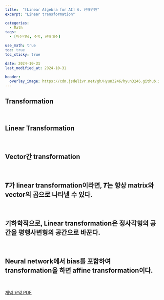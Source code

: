 ```yaml
---
title:  "[Linear Algebra for AI] 6. 선형변환"
excerpt: "Linear transformation"

categories:
  - Math
tags:
  - [머신러닝, 수학, 선형대수]

use_math: true
toc: true
toc_sticky: true

date: 2024-10-31
last_modified_at: 2024-10-31

header:
  overlay_image: https://cdn.jsdelivr.net/gh/Hyun3246/hyun3246.github.io@master/image/overlay image/Linear Algebra for AI.png
---
```

## Transformation

<br/>

## Linear Transformation

<br/>

## Vector간 transformation 

<br/>

## 𝑻가 linear transformation이라면, 𝑻는 항상 matrix와 vector의 곱으로 나타낼 수 있다. 

<br/>

##  기하학적으로, Linear transformation은 정사각형의 공간을 평행사변형의 공간으로 바꾼다.

<br/>

## Neural network에서 bias를 포함하여 transformation을 하면 affine transformation이다. 

<br/>

[개념 요약 PDF](https://github.com/Hyun3246/Code-Warehouse/blob/3191e233887c436931472dde11baea277e8adf9d/Linear%20Algebra%20for%20AI/6.%20%EC%84%A0%ED%98%95%EB%B3%80%ED%99%98.pdf)